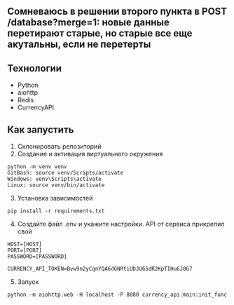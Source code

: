 ## Сомневаюсь в решении второго пункта в POST /database?merge=1: новые данные перетирают старые, но старые все еще акутальны, если не перетерты

## Технологии
* Python
* aiohttp
* Redis
* CurrencyAPI

## Как запустить
1. Склонировать репозиторий
2. Создание и активация виртуального окружения
```commandline
python -m venv venv
GitBash: source venv/Scripts/activate
Windows: venv\Scripts\activate
Linux: source venv/bin/activate
```
3. Установка зависимостей
```commandline
pip install -r requirements.txt
```
4. Создайте файл .env и укажите настройки. API от сервиса прикрепил свой
```text
HOST=[HOST]
PORT=[PORT]
PASSWORD=[PASSWORD]

CURRENCY_API_TOKEN=Bvw9n2yCqnYQA6dGNRtiUDJU65dR2KpTIHu6J0G7
```
5. Запуск 
```commandline
python -m aiohttp.web -H localhost -P 8080 currency_api.main:init_func
```